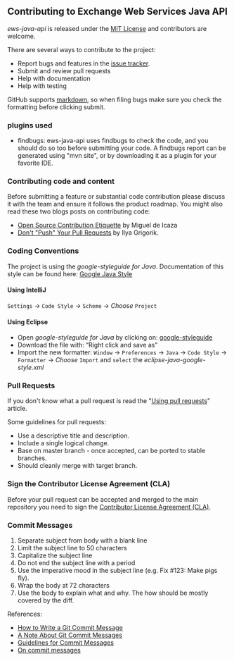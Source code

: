## Contributing to Exchange Web Services Java API
*ews-java-api* is released under the [MIT License](license.txt) and contributors are welcome.

There are several ways to contribute to the project:

* Report bugs and features in the [issue tracker](https://github.com/officedev/ews-java-api/issues).
* Submit and review pull requests
* Help with documentation
* Help with testing

GitHub supports [markdown](http://github.github.com/github-flavored-markdown/), so when filing bugs make sure you check the formatting before clicking submit.

### plugins used
* findbugs: ews-java-api uses findbugs to check the code, and you should do so too before submitting your code. A findbugs report can be generated using "mvn site", or by downloading it as a plugin for your favorite IDE.

### Contributing code and content
Before submitting a feature or substantial code contribution please discuss it with the team and ensure it follows the product roadmap.  You might also read these two blogs posts on contributing code:

* [Open Source Contribution Etiquette](http://tirania.org/blog/archive/2010/Dec-31.html) by Miguel de Icaza
* [Don't "Push" Your Pull Requests](http://www.igvita.com/2011/12/19/dont-push-your-pull-requests/) by Ilya Grigorik.

### Coding Conventions
The project is using the _google-styleguide for Java_. Documentation of this style can be found here: [Google Java Style](https://google-styleguide.googlecode.com/svn-history/r130/trunk/javaguide.html)

#### Using IntelliJ
`Settings` -> `Code Style` -> `Scheme` -> _Choose_ `Project`
#### Using Eclipse
* Open *google-styleguide for Java* by clicking on: [google-styleguide](https://google-styleguide.googlecode.com/svn-history/r122/trunk/eclipse-java-google-style.xml)
* Download the file with: “Right click and save as”
* Import the new formatter:
    `Window` -> `Preferences` -> `Java` -> `Code Style` -> `Formatter` -> _Choose_ `Import` and `select` the _eclipse-java-google-style.xml_

### Pull Requests
If you don't know what a pull request is read the "[Using pull requests](https://help.github.com/articles/using-pull-requests)" article.

Some guidelines for pull requests:

* Use a descriptive title and description.
* Include a single logical change.
* Base on master branch - once accepted, can be ported to stable branches.
* Should cleanly merge with target branch.

### Sign the Contributor License Agreement (CLA)
Before your pull request can be accepted and merged to the main repository you need to sign the [Contributor License Agreement (CLA)](https://cla.azure.com).

### Commit Messages
1. Separate subject from body with a blank line
2. Limit the subject line to 50 characters
3. Capitalize the subject line
4. Do not end the subject line with a period
5. Use the imperative mood in the subject line (e.g. Fix #123: Make pigs fly).
6. Wrap the body at 72 characters
7. Use the body to explain what and why.  The how should be mostly covered by the diff.

References:

* [How to Write a Git Commit Message](http://chris.beams.io/posts/git-commit/)
* [A Note About Git Commit Messages](http://tbaggery.com/2008/04/19/a-note-about-git-commit-messages.html)
* [Guidelines for Commit Messages](https://wiki.gnome.org/Git/CommitMessages)
* [On commit messages](http://who-t.blogspot.de/2009/12/on-commit-messages.html)
